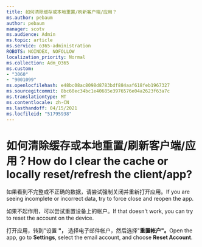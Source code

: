 ```yaml
---
title: 如何清除缓存或本地重置/刷新客户端/应用？
ms.author: pebaum
author: pebaum
manager: scotv
ms.audience: Admin
ms.topic: article
ms.service: o365-administration
ROBOTS: NOINDEX, NOFOLLOW
localization_priority: Normal
ms.collection: Adm_O365
ms.custom:
- "3060"
- "9001099"
ms.openlocfilehash: e48bc08ac8098d8783bdf884aaf618feb1967327
ms.sourcegitcommit: 8bc60ec34bc1e40685e3976576e04a2623f63a7c
ms.translationtype: MT
ms.contentlocale: zh-CN
ms.lasthandoff: 04/15/2021
ms.locfileid: "51795938"
---
```

# <a name="how-do-i-clear-the-cache-or-locally-resetrefresh-the-clientapp"></a><span data-ttu-id="c676d-102">如何清除缓存或本地重置/刷新客户端/应用？</span><span class="sxs-lookup"><span data-stu-id="c676d-102">How do I clear the cache or locally reset/refresh the client/app?</span></span>

<span data-ttu-id="c676d-103">如果看到不完整或不正确的数据，请尝试强制关闭并重新打开应用。</span><span class="sxs-lookup"><span data-stu-id="c676d-103">If you are seeing incomplete or incorrect data, try to force close and reopen the app.</span></span>  

<span data-ttu-id="c676d-104">如果不起作用，可以尝试重置设备上的帐户。</span><span class="sxs-lookup"><span data-stu-id="c676d-104">If that doesn't work, you can try to reset the account on the device.</span></span>
 
<span data-ttu-id="c676d-105">打开应用，转到"设置 **"，** 选择电子邮件帐户，然后选择"**重置帐户"。**</span><span class="sxs-lookup"><span data-stu-id="c676d-105">Open the app, go to **Settings**, select the email account, and choose **Reset Account**.</span></span>